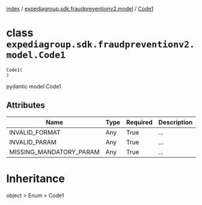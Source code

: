 [index](index.md) / [expediagroup.sdk.fraudpreventionv2.model](expediagroup.sdk.fraudpreventionv2.model.md) / [Code1](Code1.md)
# class `expediagroup.sdk.fraudpreventionv2.model.Code1`
```
Code1(
)
```

pydantic model Code1



## Attributes
    
    
        
    
        
    
        
    

|           Name          | Type | Required | Description |
|-------------------------|------|----------|-------------|
|      INVALID_FORMAT     | Any  |   True   |     ...     |
|      INVALID_PARAM      | Any  |   True   |     ...     |
| MISSING_MANDATORY_PARAM | Any  |   True   |     ...     |










# Inheritance
object > Enum > Code1